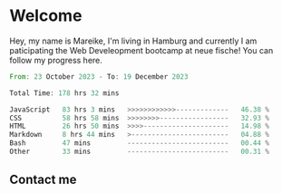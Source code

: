 # Welcome

Hey, my name is Mareike, I'm living in Hamburg and currently I am paticipating the Web Develeopment bootcamp at neue fische!
You can follow my progress here.

<!--START_SECTION:waka-->

```rust
From: 23 October 2023 - To: 19 December 2023

Total Time: 178 hrs 32 mins

JavaScript   83 hrs 3 mins   >>>>>>>>>>>>-------------   46.38 %
CSS          58 hrs 58 mins  >>>>>>>>-----------------   32.93 %
HTML         26 hrs 50 mins  >>>>---------------------   14.98 %
Markdown     8 hrs 44 mins   >------------------------   04.88 %
Bash         47 mins         -------------------------   00.44 %
Other        33 mins         -------------------------   00.31 %
```

<!--END_SECTION:waka-->

## Contact me



